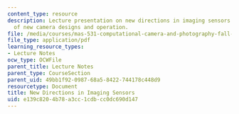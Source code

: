 ```yaml
---
content_type: resource
description: Lecture presentation on new directions in imaging sensors and examples
  of new camera designs and operation.
file: /media/courses/mas-531-computational-camera-and-photography-fall-2009/e139c8204b78a3cc1cdbcc0dc690d147_MITMAS_531F09_lec09_2b.pdf
file_type: application/pdf
learning_resource_types:
- Lecture Notes
ocw_type: OCWFile
parent_title: Lecture Notes
parent_type: CourseSection
parent_uid: 49bb1f92-0987-68a5-8422-744178c448d9
resourcetype: Document
title: New Directions in Imaging Sensors
uid: e139c820-4b78-a3cc-1cdb-cc0dc690d147
---
```


